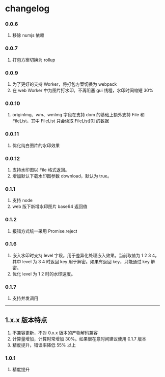 # changelog

### 0.0.6

1. 移除 numjs 依赖

### 0.0.7

1. 打包方案切换为 rollup

### 0.0.9

1. 为了更好的支持 Worker，将打包方案切换为 webpack
2. 在 web Worker 中为图片打水印，不再阻塞 gui 线程，水印时间缩短 30%

### 0.0.10

1. originImg、wm、wmImg 字段在支持 dom 的基础上额外支持 File 和 FileList，其中 FileList 只会读取 FileList[0] 的数据

### 0.0.11

1. 优化纯白图片的水印效果

### 0.0.12
1. 支持水印图以 File 格式返回。
1. 增加默认下载水印图参数 download，默认为 true。

### 0.1.1
1. 支持 node
2. web 版下新增水印图片 base64 返回值

### 0.1.2
1. 报错方式统一采用 Promise.reject

### 0.1.6
1. 嵌入水印时支持 level 字段，用于差异化处理嵌入效果。当前取值为 1 2 3 4。
其中 level 为 3 4 时返回 key 用于解密。如果有返回 key，只能通过 key 解密。
1. 优化 level 为 1 2 时的水印速度。

### 0.1.7
1. 支持并发调用

---

## 1.x.x 版本特点
1. 不兼容更新，不对 0.x.x 版本的产物解码兼容
1. 计算量增加，计算时常增加 30%。如果很在意时间建议使用 0.1.7 版本
1. 精度提升，错误率降低 55% 以上

### 1.0.1
1. 精度提升
